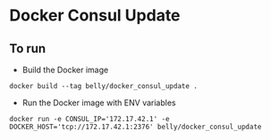 # Docker Consul Update

## To run

+ Build the Docker image
```
docker build --tag belly/docker_consul_update .
```

+ Run the Docker image with ENV variables
```
docker run -e CONSUL_IP='172.17.42.1' -e DOCKER_HOST='tcp://172.17.42.1:2376' belly/docker_consul_update
```
